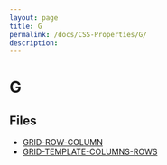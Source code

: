 ```yaml
---
layout: page
title: G
permalink: /docs/CSS-Properties/G/
description: 
---
```


# G



## Files
* [GRID-ROW-COLUMN](/compare.html2pdf.tools/docs/CSS-Properties/G/grid-row-column.html)
* [GRID-TEMPLATE-COLUMNS-ROWS](/compare.html2pdf.tools/docs/CSS-Properties/G/grid-template-columns-rows.html)

